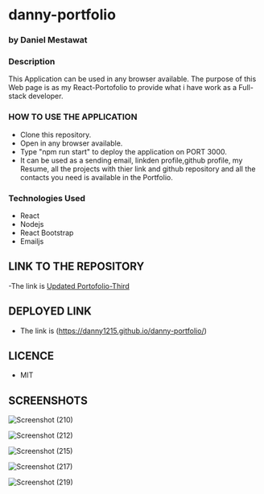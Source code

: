 # danny-portfolio

### by Daniel Mestawat

### Description

This Application can be used in any browser available. The purpose of this Web page is as my React-Portofolio to provide what i have work as a Full-stack developer.


### HOW TO USE THE APPLICATION

- Clone this repository.
- Open in any browser available.
- Type "npm run start" to deploy the application on PORT 3000.
- It can be used as a sending email, linkden profile,github profile, my Resume, all the projects with thier link and github repository and all the contacts you need is available in the Portfolio.


### Technologies Used

- React
- Nodejs
- React Bootstrap
- Emailjs

## LINK TO THE REPOSITORY

-The link is [Updated Portofolio-Third](https://github.com/danny1215/danny-portfolio)

##  DEPLOYED LINK

- The link is (https://danny1215.github.io/danny-portfolio/)

## LICENCE

- MIT

## SCREENSHOTS


![Screenshot (210)](https://user-images.githubusercontent.com/59859358/121392348-4b549100-c91d-11eb-92a2-e42da1aebfda.png)


![Screenshot (212)](https://user-images.githubusercontent.com/59859358/121393034-eea5a600-c91d-11eb-9185-8d91dac020d9.png)




![Screenshot (215)](https://user-images.githubusercontent.com/59859358/121394652-9079c280-c91f-11eb-87cc-cf7f142785fe.png)




![Screenshot (217)](https://user-images.githubusercontent.com/59859358/121394397-4a246380-c91f-11eb-8c96-514f949a6433.png)
 


![Screenshot (219)](https://user-images.githubusercontent.com/59859358/121394467-5b6d7000-c91f-11eb-9001-43562a9806f9.png)

